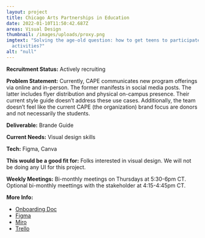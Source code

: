 ```yaml
---
layout: project
title: Chicago Arts Partnerships in Education
date: 2022-01-10T11:50:42.687Z
areas: Visual Design
thumbnail: /images/uploads/proxy.png
imgtext: "Solving the age-old question: how to get teens to participate in club
  activities?"
alt: "null"
---
```

**Recruitment Status:** Actively recruiting

**Problem Statement:** Currently, CAPE communicates new program offerings via online and in-person. The former manifests in social media posts. The latter includes flyer distribution and physical on-campus presence. Their current style guide doesn’t address these use cases. 
Additionally, the team doesn’t feel like the current CAPE (the organization) brand focus are donors and not necessarily the students.

**Deliverable:** Brande Guide

**Current Needs:** Visual design skills

**Tech:** Figma, Canva

**This would be a good fit for:** Folks interested in visual design. We will not be doing any UI for this project.

**Weekly Meetings:** Bi-monthly meetings on Thursdays at 5:30-6pm CT. Optional bi-monthly meettings with the stakeholder at 4:15-4:45pm CT.

**More Info:**
- [Onboarding Doc](https://docs.google.com/document/d/1JzbdiLz8Eg0GCjZNTX4jRW59dMcf-u7710dQOWLClPg/edit?usp=sharing)
- [Figma](https://www.figma.com/file/hUgzpY2O09Jcz8PuRh0gRx/Brand)
- [Miro](https://miro.com/welcomeonboard/cDdySWNXR3RNbjNvd21PQVFUVG92RjNuV2FhYmwzeFZOYmhLWFJtQTdjY01YQWlFMkVFeHZkcG9URTVOcEVIeHwzMDc0NDU3MzUzMDA5MTkzMzM5?invite_link_id=284230104656)
- [Trello](https://trello.com/b/ueTattda/chicago-arts-partnerships-in-education)
